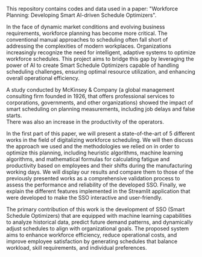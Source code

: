 This repository contains codes and data used in a paper: "Workforce Planning: Developing Smart AI-driven Schedule Optimizers".

In the face of dynamic market conditions and evolving business requirements, workforce planning has become more critical. The conventional manual approaches to scheduling often fall short of addressing the complexities of modern workplaces. Organizations increasingly recognize the need for intelligent, adaptive systems to optimize workforce schedules. This project aims to bridge this gap by leveraging the power of AI to create Smart Schedule Optimizers capable of handling scheduling challenges, ensuring optimal resource utilization, and enhancing overall operational efficiency.

A study conducted by McKinsey $\&$ Company (a global management consulting firm founded in 1926, that offers professional services to corporations, governments, and other organizations) showed the impact of smart scheduling on planning measurements, including job delays and false starts.  
There was also an increase in the productivity of the operators.

In the first part of this paper, we will present a state-of-the-art of 5 different works in the field of digitalizing workforce scheduling. We will then discuss the approach we used and the methodologies we relied on in order to optimize this planning, including heuristic algorithms, machine learning algorithms, and mathematical formulas for calculating fatigue and productivity based on employees and their shifts during the manufacturing working days. We will display our results and compare them to those of the previously presented works as a comprehensive validation process to assess the performance and reliability of the developed SSO. Finally, we explain the different features implemented in the Streamlit application that were developed to make the SSO interactive and user-friendly.

The primary contribution of this work is the development of SSO (Smart Schedule Optimizers) that are equipped with machine learning capabilities to analyze historical data, predict future demand patterns, and dynamically adjust schedules to align with organizational goals. The proposed system aims to enhance workforce efficiency, reduce operational costs, and improve employee satisfaction by generating schedules that balance workload, skill requirements, and individual preferences.
